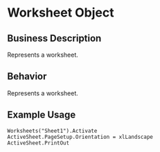 # Worksheet Object

## Business Description
Represents a worksheet.

## Behavior
Represents a worksheet.

## Example Usage
```vba
Worksheets("Sheet1").Activate 
ActiveSheet.PageSetup.Orientation = xlLandscape 
ActiveSheet.PrintOut
```